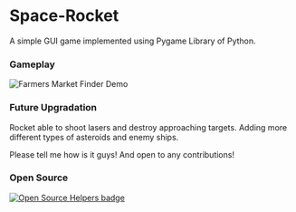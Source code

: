 # Space-Rocket
A simple GUI game implemented using Pygame Library of Python.

### Gameplay
![Farmers Market Finder Demo](Demo/Demo.gif)

### Future Upgradation
Rocket able to shoot lasers and destroy approaching targets.
Adding more different types of asteroids and enemy ships.

Please tell me how is it guys! And open to any contributions!


### Open Source
[![Open Source Helpers badge](https://codetriage.com/debrc/space-rocket/badges/users.svg)](https://codetriage.com/debrc/space-rocket)
